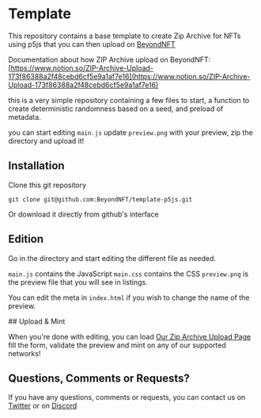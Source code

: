 # Template

This repository contains a base template to create Zip Archive for NFTs using p5js that you can then upload on  [BeyondNFT](https://beyondnft.io)

Documentation about how ZIP Archive upload on BeyondNFT: [https://www.notion.so/ZIP-Archive-Upload-173f86388a2f48cebd6cf5e9a1af7e16](https://www.notion.so/ZIP-Archive-Upload-173f86388a2f48cebd6cf5e9a1af7e16)

this is a very simple repository containing a few files to start, a function to create deterministic randomness based on a seed, and preload of metadata.


you can start editing `main.js` update `preview.png` with your preview, zip the directory and upload it!

## Installation

Clone this git repository

`git clone git@github.com:BeyondNFT/template-p5js.git`

Or download it directly from github's interface

## Edition

Go in the directory and start editing the different file as needed.

`main.js` contains the JavaScript
`main.css` contains the CSS
`preview.png` is the preview file that you will see in listings.

You can edit the meta in `index.html` if you wish to change the name of the preview.

## Upload & Mint

When you're done with editing, you can load [Our Zip Archive Upload Page](https://beyondnft.io/create/zip-upload) fill the form, validate the preview and mint on any of our supported networks!

## Questions, Comments or Requests?

If you have any questions, comments or requests, you can contact us on [Twitter](https://twitter.com/beyondnft) or on [Discord](http://chat.beyondnft.io)
